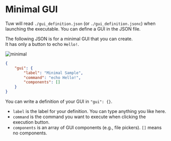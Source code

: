 # Minimal GUI

Tuw will read `./gui_definition.json` (or `./gui_definition.jsonc`) when launching the executable. You can define a GUI in the JSON file.  
  
The following JSON is for a minimal GUI that you can create.  
It has only a button to echo `Hello!`.  

![minimal](https://github.com/matyalatte/tuw/assets/69258547/a47047d4-0b7c-48cf-bf6b-18b62476e71c)

```json
{
    "gui": {
        "label": "Minimal Sample",
        "command": "echo Hello!",
        "components": []
    }
}
```

You can write a definition of your GUI in `"gui": {}`.  

-   `label` is the label for your definition. You can type anything you like here.
-   `command` is the command you want to execute when clicking the execution button.
-   `components` is an array of GUI components (e.g., file pickers). `[]` means no components.
